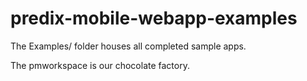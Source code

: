 # predix-mobile-webapp-examples

The Examples/ folder houses all completed sample apps.

The pmworkspace is our chocolate factory.